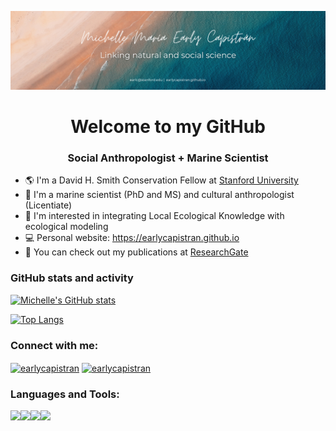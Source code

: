 ![](https://github.com/earlycapistran/earlycapistran/blob/main/LinkedIn%20Banner.png)

<h1 align="center">Welcome to my GitHub</h1>
<h3 align="center">Social Anthropologist + Marine Scientist</h3>

- :earth_americas: I'm a David H. Smith Conservation Fellow at [Stanford University](https://crowderlab.stanford.edu/)
- :scroll: I'm a marine scientist (PhD and MS) and cultural anthropologist (Licentiate)
- :rowboat: I'm interested in integrating Local Ecological Knowledge with ecological modeling
- :computer: Personal website: <https://earlycapistran.github.io>
- :green_book: You can check out my publications at [ResearchGate](https://www.researchgate.net/profile/Michelle-Maria-Early-Capistran-2)

<h3 align="left">GitHub stats and activity</h3>

[![Michelle's GitHub stats](https://github-readme-stats.vercel.app/api?username=earlycapistran&hide=stars)](https://github.com/earlycapistran/github-readme-stats)


[![Top Langs](https://github-readme-stats.vercel.app/api/top-langs/?username=earlycapistran)](https://github.com/earlycapistran/github-readme-stats)

<h3 align="left">Connect with me:</h3>
<p align="left">
<a href="https://twitter.com/earlycapistran" target="blank"><img align="center" src="https://raw.githubusercontent.com/codemaker2015/github-profile-readme-generator/master/src/images/icons/Social/twitter.svg" alt="earlycapistran" height="30" width="40" /></a>
<a href="https://linkedin.com/in/earlycapistran" target="blank"><img align="center" src="https://raw.githubusercontent.com/codemaker2015/github-profile-readme-generator/master/src/images/icons/Social/linked-in-alt.svg" alt="earlycapistran" height="30" width="40" /></a>
</p>

<h3 align="left">Languages and Tools:</h3>


<img height=50 src="https://cdn.jsdelivr.net/gh/devicons/devicon/icons/git/git-plain.svg"/><img height=50 src="https://cdn.jsdelivr.net/gh/devicons/devicon/icons/github/github-original.svg"/><img height=50 src="https://cdn.jsdelivr.net/gh/devicons/devicon/icons/canva/canva-original.svg"/><img height=50 src="https://cdn.jsdelivr.net/gh/devicons/devicon/icons/gimp/gimp-original.svg" />
          
          



